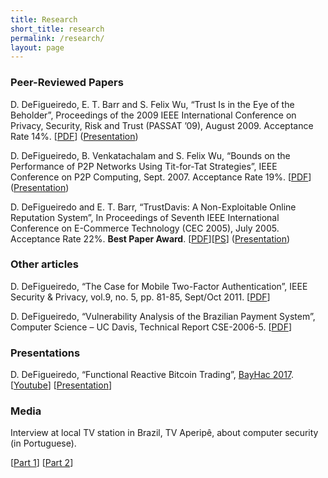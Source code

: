```yaml
---
title: Research
short_title: research
permalink: /research/
layout: page
---
```


### Peer-Reviewed Papers

D. DeFigueiredo, E. T. Barr and S. Felix Wu, &#8220;Trust Is in the Eye of the Beholder&#8221;, Proceedings of the 2009 IEEE International Conference on Privacy, Security, Risk and Trust (PASSAT &#8217;09), August 2009. Acceptance Rate 14%.
[[PDF](/my-research/beholder.pdf)] ([Presentation](/my-research/beholder-presentation.pptx))

D. DeFigueiredo, B. Venkatachalam and S. Felix Wu, &#8220;Bounds on the Performance of P2P Networks Using Tit-for-Tat Strategies&#8221;, IEEE Conference on P2P Computing, Sept. 2007. Acceptance Rate 19%.
[[PDF](/my-research/p2p-bounds-full.pdf)] ([Presentation](/my-research/P2P2007-presentation-final.ppt))

D. DeFigueiredo and E. T. Barr, &#8220;TrustDavis: A Non-Exploitable Online Reputation System&#8221;, In Proceedings of Seventh IEEE International Conference on E-Commerce Technology (CEC 2005), July 2005. Acceptance Rate 22%.  **Best Paper Award**.
[[PDF](/my-research/trustdavis.pdf)][[PS](/my-research/trustdavis.ps)] ([Presentation](/my-research/TrustDavis-Final.ppt))

### Other articles

D. DeFigueiredo, &#8220;The Case for Mobile Two-Factor Authentication&#8221;, IEEE Security & Privacy, vol.9, no. 5, pp. 81-85, Sept/Oct 2011. [[PDF](/my-research/TheCaseforMobileTwoFactorAuthentication.pdf)]

D. DeFigueiredo, &#8220;Vulnerability Analysis of the Brazilian Payment System&#8221;, Computer Science &#8211; UC Davis, Technical Report CSE-2006-5.
[[PDF](/my-research/SPBanalysis.pdf)]

### Presentations

D. DeFigueiredo, &#8220;Functional Reactive Bitcoin Trading&#8221;, [BayHac 2017](https://wiki.haskell.org/BayHac2017).
[[Youtube](https://www.youtube.com/watch?v=ZF_eZkXwaLk)]
[[Presentation](/my-research/Functional-Reactive-Bitcoin-Trading.pptx)]

### Media

Interview at local TV station in Brazil, TV Aperipê, about computer security (in Portuguese).

\[[Part 1](https://www.youtube.com/watch?v=Rt-3MthOM04)\] \[[Part 2](https://www.youtube.com/watch?v=1-jmJVwTuhk)\]
